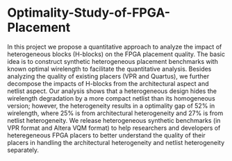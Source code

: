 Optimality-Study-of-FPGA-Placement
==================================

In this project we propose a quantitative approach to analyze the impact of heterogeneous blocks (H-blocks) on the FPGA placement quality. The basic idea is to construct synthetic heterogeneous placement benchmarks with known optimal wirelength to facilitate the quantitative analysis. Besides analyzing the quality of existing placers (VPR and Quartus), we further decompose the impacts of H-blocks from the architectural aspect and netlist aspect. Our analysis shows that a heterogeneous design hides the wirelength degradation by a more compact netlist than its homogeneous version; however, the heterogeneity results in a optimality gap of 52% in wirelength, where 25% is from architectural heterogeneity and 27% is from netlist heterogeneity. We release heterogeneous synthetic benchmarks (in VPR format and Altera VQM format) to help researchers and developers of heteregeneous FPGA placers to better understand the quality of their placers in handling the architectural heterogeneity and netlist heterogeneity separately.
